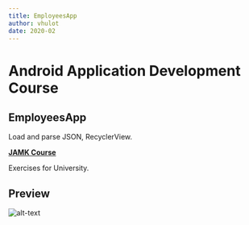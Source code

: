 ```yaml
---
title: EmployeesApp
author: vhulot
date: 2020-02
---
```


# Android Application Development Course

## EmployeesApp

Load and parse JSON, RecyclerView.

[**JAMK Course**](http://ttow0625.pages.labranet.jamk.fi/android-application-development/)

Exercises for University.

## Preview

![alt-text](img/Screenrecorder-2020-02-02-12-55-07-327.gif "Preview for Employees App")
